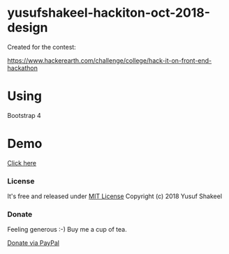 # yusufshakeel-hackiton-oct-2018-design

Created for the contest:

https://www.hackerearth.com/challenge/college/hack-it-on-front-end-hackathon

# Using

Bootstrap 4


# Demo
[Click here](https://yusufshakeel.github.io/yusufshakeel-hackiton-oct-2018-design/index.html)


### License
It's free and released under [MIT License](https://github.com/yusufshakeel/yusufshakeel-hackiton-oct-2018-design/blob/master/LICENSE) Copyright (c) 2018 Yusuf Shakeel

### Donate
Feeling generous :-) Buy me a cup of tea.

[Donate via PayPal](https://www.paypal.me/yusufshakeel)
